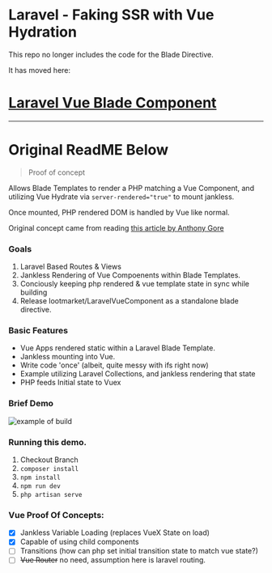 # Laravel - Faking SSR with Vue Hydration

This repo no longer includes the code for the Blade Directive. 

It has moved here: 

# [Laravel Vue Blade Component](https://github.com/lootmarket/laravel-vue-blade-component)


---

# Original ReadME Below

> Proof of concept

Allows Blade Templates to render a PHP matching a Vue Component, and utilizing Vue Hydrate via `server-rendered="true"` to mount jankless.

Once mounted, PHP rendered DOM is handled by Vue like normal.

Original concept came from reading [this article by Anthony Gore](https://vuejsdevelopers.com/2017/04/09/vue-laravel-fake-server-side-rendering/)

### Goals

1. Laravel Based Routes & Views
2. Jankless Rendering of Vue Compoenents within Blade Templates.
3. Conciously keeping php rendered & vue template state in sync while building
4. Release lootmarket/LaravelVueComponent as a standalone blade directive.

### Basic Features

- Vue Apps rendered static within a Laravel Blade Template.
- Jankless mounting into Vue.
- Write code 'once' (albeit, quite messy with ifs right now)
- Example utilizing Laravel Collections, and jankless rendering that state
- PHP feeds Initial state to Vuex

### Brief Demo

![example of build](http://unr.im/2D1Y2w0H1n3r/content)


### Running this demo.

1. Checkout Branch
2. `composer install`
3. `npm install`
4. `npm run dev`
5. `php artisan serve`


### Vue Proof Of Concepts:

- [x] Jankless Variable Loading (replaces VueX State on load)
- [x] Capable of using child components
- [ ] Transitions (how can php set initial transition state to match vue state?)
- [ ] ~~Vue Router~~ no need, assumption here is laravel routing.
